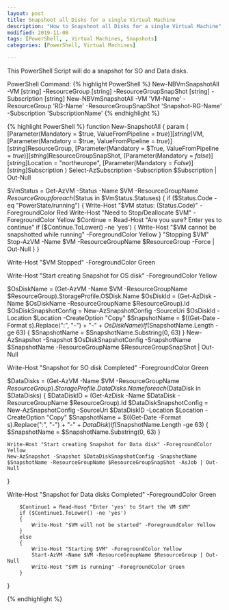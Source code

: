 ```yaml
---
layout: post
title: Snapshoot all Disks for a single Virtual Machine
description: "How to Snapshoot all Disks for a single Virtual Machine"
modified: 2019-11-08
tags: [PowerShell, , Virtual Machines, Snapshots]
categories: [PowerShell, Virtual Machines]

---
```


This PowerShell Script will do a snapshot for SO and Data disks.


PowerShell Command:
{% highlight PowerShell %}
New-NBVmSnapshotAll -VM [string] -ResourceGroup [string] -ResourceGroupSnapShot [string] -Subscription [string]
New-NBVmSnapshotAll -VM 'VM-Name' -ResourceGroup 'RG-Name' -ResourceGroupSnapShot 'Snapshot-RG-Name' -Subscription 'SubscriptionName'
{% endhighlight %}

{% highlight PowerShell %}
function New-SnapshotAll {
param
(
    [Parameter(Mandatory = $true, ValueFromPipeline = $true)]
    [string]$VM,
    [Parameter(Mandatory = $true, ValueFromPipeline = $true)]
    [string]$ResourceGroup,
    [Parameter(Mandatory = $True, ValueFromPipeline = $true)]
    [string]$ResourceGroupSnapShot,
    [Parameter(Mandatory = $false)]
    [string]$Location = "northeurope",
    [Parameter(Mandatory = $False)]
    [string]$Subscription
)
Select-AzSubscription -Subscription $Subscription | Out-Null

$VmStatus = Get-AzVM -Status -Name $VM -ResourceGroupName $ResourceGroup
foreach ($Status in $VmStatus.Statuses)
{
    if ($Status.Code -eq "PowerState/running")
    {
        Write-Host "$VM status: $($Status.Code)" -ForegroundColor Red
        Write-Host "Need to Stop/Deallocate $VM" -ForegroundColor Yellow
        $Continue = Read-Host "Are you sure? Enter yes to continue" 
        if ($Continue.ToLower() -ne 'yes')
        {
            Write-Host "$VM cannot be snapshotted while running" -ForegroundColor Yellow
        }
        "Stopping $VM"
        Stop-AzVM -Name $VM -ResourceGroupName $ResourceGroup -Force | Out-Null
    }
}

Write-Host "$VM Stopped" -ForegroundColor Green

Write-Host "Start creating Snapshot for OS disk" -ForegroundColor Yellow

$OsDiskName = (Get-AzVM -Name $VM -ResourceGroupName $ResourceGroup).StorageProfile.OSDisk.Name 
$OsDiskId = (Get-AzDisk -Name $OsDiskName -ResourceGroupName $ResourceGroup).Id
$OsDiskSnapshotConfig = New-AzSnapshotConfig -SourceUri $OsDiskId -Location $Location -CreateOption "Copy"
$SnapshotName = $((Get-Date -Format s).Replace(":", "-") + "-" + $OsDiskName )
If ($SnapshotName.Length -ge 63)
{
    $SnapshotName = $SnapshotName.Substring(0, 63)
}
New-AzSnapshot -Snapshot $OsDiskSnapshotConfig -SnapshotName $SnapshotName -ResourceGroupName $ResourceGroupSnapShot | Out-Null

Write-Host "Snapshot for SO disk Completed" -ForegroundColor Green

$DataDisks = (Get-AzVM -Name $VM -ResourceGroupName $ResourceGroup).StorageProfile.DataDisks.Name
foreach ($DataDisk in $DataDisks)
{
    $DataDiskID = (Get-AzDisk -Name $DataDisk -ResourceGroupName $ResourceGroup).Id
    $DataDiskSnapshotConfig = New-AzSnapshotConfig -SourceUri $DataDiskID -Location $Location -CreateOption "Copy"
    $SnapshotName = $((Get-Date -Format s).Replace(":", "-") + "-" + $DataDisk )
    If ($SnapshotName.Length -ge 63)
    {
        $SnapshotName = $SnapshotName.Substring(0, 63)
    }

    Write-Host "Start creating Snapshot for Data disk" -ForegroundColor Yellow
    New-AzSnapshot -Snapshot $DataDiskSnapshotConfig -SnapshotName $SnapshotName -ResourceGroupName $ResourceGroupSnapShot -AsJob | Out-Null
}

Write-Host "Snapshot for Data disks Completed" -ForegroundColor Green

        $Continue1 = Read-Host "Enter 'yes' to Start the VM $VM"
        if ($Continue1.ToLower() -ne 'yes')
        {
            Write-Host "$VM will not be started" -ForegroundColor Yellow
        }
        else 
        {
            Write-Host "Starting $VM" -ForegroundColor Yellow
            Start-AzVM -Name $VM -ResourceGroupName $ResourceGroup | Out-Null
            Write-Host "$VM is running" -ForegroundColor Green
        }
}

{% endhighlight %}